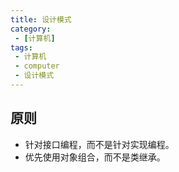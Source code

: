 ```yaml
---
title: 设计模式
category: 
 - [计算机]
tags: 
 - 计算机
 - computer
 - 设计模式
---
```



## 原则
- 针对接口编程，而不是针对实现编程。
- 优先使用对象组合，而不是类继承。